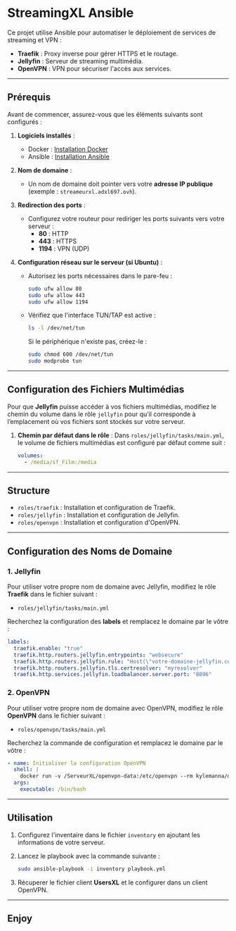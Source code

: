 # StreamingXL Ansible

Ce projet utilise Ansible pour automatiser le déploiement de services de streaming et VPN :
- **Traefik** : Proxy inverse pour gérer HTTPS et le routage.
- **Jellyfin** : Serveur de streaming multimédia.
- **OpenVPN** : VPN pour sécuriser l'accès aux services.

---

## Prérequis

Avant de commencer, assurez-vous que les éléments suivants sont configurés :

1. **Logiciels installés** :
   - Docker : [Installation Docker](https://docs.docker.com/get-docker/)
   - Ansible : [Installation Ansible](https://docs.ansible.com/ansible/latest/installation_guide/intro_installation.html)

2. **Nom de domaine** :
   - Un nom de domaine doit pointer vers votre **adresse IP publique** (exemple : `streameurxl.adxl697.ovh`).

3. **Redirection des ports** :
   - Configurez votre routeur pour rediriger les ports suivants vers votre serveur :
     - **80** : HTTP
     - **443** : HTTPS
     - **1194** : VPN (UDP)

4. **Configuration réseau sur le serveur (si Ubuntu)** :
   - Autorisez les ports nécessaires dans le pare-feu :
     ```bash
     sudo ufw allow 80
     sudo ufw allow 443
     sudo ufw allow 1194
     ```
   - Vérifiez que l'interface TUN/TAP est active :
     ```bash
     ls -l /dev/net/tun
     ```
     Si le périphérique n'existe pas, créez-le :
     ```bash
     sudo chmod 600 /dev/net/tun
     sudo modprobe tun
     ```

---

## Configuration des Fichiers Multimédias

Pour que **Jellyfin** puisse accéder à vos fichiers multimédias, modifiez le chemin du volume dans le rôle `jellyfin` pour qu’il corresponde à l’emplacement où vos fichiers sont stockés sur votre serveur.

1. **Chemin par défaut dans le rôle** :
   Dans `roles/jellyfin/tasks/main.yml`, le volume de fichiers multimédias est configuré par défaut comme suit :
   ```yaml
   volumes:
     - /media/sf_Film:/media

---

## Structure

- `roles/traefik` : Installation et configuration de Traefik.
- `roles/jellyfin` : Installation et configuration de Jellyfin.
- `roles/openvpn` : Installation et configuration d'OpenVPN.

---

## Configuration des Noms de Domaine

### **1. Jellyfin**
Pour utiliser votre propre nom de domaine avec Jellyfin, modifiez le rôle **Traefik** dans le fichier suivant :
- `roles/jellyfin/tasks/main.yml`

Recherchez la configuration des **labels** et remplacez le domaine par le vôtre :
```yaml
labels:
  traefik.enable: "true"
  traefik.http.routers.jellyfin.entrypoints: "websecure"
  traefik.http.routers.jellyfin.rule: "Host(\"votre-domaine-jellyfin.com\")"
  traefik.http.routers.jellyfin.tls.certresolver: "myresolver"
  traefik.http.services.jellyfin.loadbalancer.server.port: "8096"
  ```
### **2. OpenVPN**

Pour utiliser votre propre nom de domaine avec OpenVPN, modifiez le rôle **OpenVPN** dans le fichier suivant :
- `roles/openvpn/tasks/main.yml`

Recherchez la commande de configuration et remplacez le domaine par le vôtre :
```yaml
- name: Initialiser la configuration OpenVPN
  shell: |
    docker run -v /ServeurXL/openvpn-data:/etc/openvpn --rm kylemanna/openvpn ovpn_genconfig -u udp://votre-domaine-vpn.com
  args:
    executable: /bin/bash
  ```
---

## Utilisation

1. Configurez l'inventaire dans le fichier `inventory` en ajoutant les informations de votre serveur.

2. Lancez le playbook avec la commande suivante :
   ```bash
   sudo ansible-playbook -i inventory playbook.yml
   ```
3. Récuperer le fichier client **UsersXL** et le configurer dans un client OpenVPN.

---

## Enjoy
